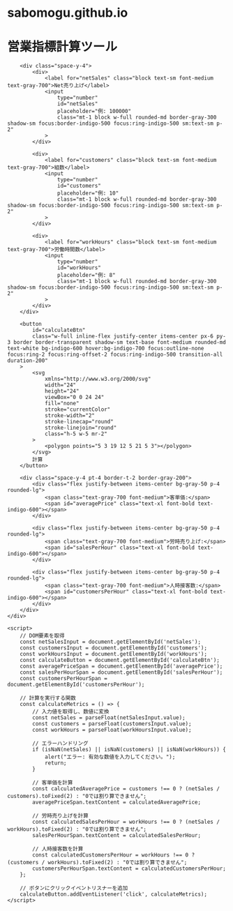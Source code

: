 # sabomogu.github.io
<!DOCTYPE html>
<html lang="ja">
<head>
    <meta charset="UTF-8">
    <meta name="viewport" content="width=device-width, initial-scale=1.0">
    <title>営報計算ツール</title>
    <!-- Tailwind CSS CDN -->
    <script src="https://cdn.tailwindcss.com"></script>
    <style>
        @import url('https://fonts.googleapis.com/css2?family=Inter:wght@400;700&display=swap');
        body {
            font-family: 'Inter', sans-serif;
        }
    </style>
</head>
<body class="bg-gray-100 flex items-center justify-center min-h-screen p-4">
    <div class="w-full max-w-lg p-8 bg-white rounded-2xl shadow-xl space-y-6">
        <h1 class="text-3xl font-bold text-center text-gray-800">営業指標計算ツール</h1>
        
        <div class="space-y-4">
            <div>
                <label for="netSales" class="block text-sm font-medium text-gray-700">Net売り上げ</label>
                <input
                    type="number"
                    id="netSales"
                    placeholder="例: 100000"
                    class="mt-1 block w-full rounded-md border-gray-300 shadow-sm focus:border-indigo-500 focus:ring-indigo-500 sm:text-sm p-2"
                >
            </div>

            <div>
                <label for="customers" class="block text-sm font-medium text-gray-700">組数</label>
                <input
                    type="number"
                    id="customers"
                    placeholder="例: 10"
                    class="mt-1 block w-full rounded-md border-gray-300 shadow-sm focus:border-indigo-500 focus:ring-indigo-500 sm:text-sm p-2"
                >
            </div>

            <div>
                <label for="workHours" class="block text-sm font-medium text-gray-700">労働時間数</label>
                <input
                    type="number"
                    id="workHours"
                    placeholder="例: 8"
                    class="mt-1 block w-full rounded-md border-gray-300 shadow-sm focus:border-indigo-500 focus:ring-indigo-500 sm:text-sm p-2"
                >
            </div>
        </div>

        <button
            id="calculateBtn"
            class="w-full inline-flex justify-center items-center px-6 py-3 border border-transparent shadow-sm text-base font-medium rounded-md text-white bg-indigo-600 hover:bg-indigo-700 focus:outline-none focus:ring-2 focus:ring-offset-2 focus:ring-indigo-500 transition-all duration-200"
        >
            <svg
                xmlns="http://www.w3.org/2000/svg"
                width="24"
                height="24"
                viewBox="0 0 24 24"
                fill="none"
                stroke="currentColor"
                stroke-width="2"
                stroke-linecap="round"
                stroke-linejoin="round"
                class="h-5 w-5 mr-2"
            >
                <polygon points="5 3 19 12 5 21 5 3"></polygon>
            </svg>
            計算
        </button>

        <div class="space-y-4 pt-4 border-t-2 border-gray-200">
            <div class="flex justify-between items-center bg-gray-50 p-4 rounded-lg">
                <span class="text-gray-700 font-medium">客単価:</span>
                <span id="averagePrice" class="text-xl font-bold text-indigo-600"></span>
            </div>

            <div class="flex justify-between items-center bg-gray-50 p-4 rounded-lg">
                <span class="text-gray-700 font-medium">労時売り上げ:</span>
                <span id="salesPerHour" class="text-xl font-bold text-indigo-600"></span>
            </div>

            <div class="flex justify-between items-center bg-gray-50 p-4 rounded-lg">
                <span class="text-gray-700 font-medium">人時接客数:</span>
                <span id="customersPerHour" class="text-xl font-bold text-indigo-600"></span>
            </div>
        </div>
    </div>

    <script>
        // DOM要素を取得
        const netSalesInput = document.getElementById('netSales');
        const customersInput = document.getElementById('customers');
        const workHoursInput = document.getElementById('workHours');
        const calculateButton = document.getElementById('calculateBtn');
        const averagePriceSpan = document.getElementById('averagePrice');
        const salesPerHourSpan = document.getElementById('salesPerHour');
        const customersPerHourSpan = document.getElementById('customersPerHour');

        // 計算を実行する関数
        const calculateMetrics = () => {
            // 入力値を取得し、数値に変換
            const netSales = parseFloat(netSalesInput.value);
            const customers = parseFloat(customersInput.value);
            const workHours = parseFloat(workHoursInput.value);
            
            // エラーハンドリング
            if (isNaN(netSales) || isNaN(customers) || isNaN(workHours)) {
                alert("エラー: 有効な数値を入力してください。");
                return;
            }

            // 客単価を計算
            const calculatedAveragePrice = customers !== 0 ? (netSales / customers).toFixed(2) : "0では割り算できません";
            averagePriceSpan.textContent = calculatedAveragePrice;

            // 労時売り上げを計算
            const calculatedSalesPerHour = workHours !== 0 ? (netSales / workHours).toFixed(2) : "0では割り算できません";
            salesPerHourSpan.textContent = calculatedSalesPerHour;

            // 人時接客数を計算
            const calculatedCustomersPerHour = workHours !== 0 ? (customers / workHours).toFixed(2) : "0では割り算できません";
            customersPerHourSpan.textContent = calculatedCustomersPerHour;
        };

        // ボタンにクリックイベントリスナーを追加
        calculateButton.addEventListener('click', calculateMetrics);
    </script>
</body>
</html>
